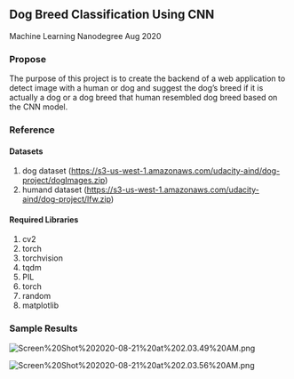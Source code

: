 
## Dog Breed Classification Using CNN
Machine Learning Nanodegree Aug 2020

### Propose
The purpose of this project is to create the backend of a web application to detect image with  a human or dog and suggest the dog’s breed if it is actually a dog or a dog breed that human resembled dog breed based on the CNN model.

### Reference
#### Datasets
1. dog dataset (https://s3-us-west-1.amazonaws.com/udacity-aind/dog-project/dogImages.zip)
2. humand dataset (https://s3-us-west-1.amazonaws.com/udacity-aind/dog-project/lfw.zip)

#### Required Libraries
1. cv2
2. torch
3. torchvision
4. tqdm
5. PIL
6. torch
7. random
8. matplotlib

### Sample Results 
![Screen%20Shot%202020-08-21%20at%202.03.49%20AM.png](attachment:Screen%20Shot%202020-08-21%20at%202.03.49%20AM.png)

![Screen%20Shot%202020-08-21%20at%202.03.56%20AM.png](attachment:Screen%20Shot%202020-08-21%20at%202.03.56%20AM.png)

